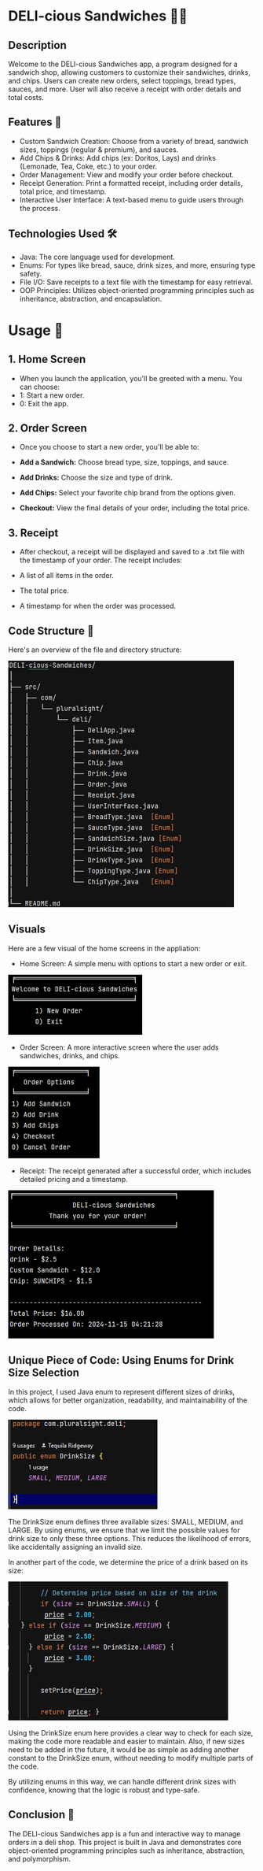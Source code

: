 # DELI-cious Sandwiches 🍞🥪

## Description

Welcome to the DELI-cious Sandwiches app, a program designed for a sandwich shop, allowing customers to customize their sandwiches, drinks, and chips. 
Users can create new orders, select toppings, bread types, sauces, and more. User will also receive a receipt with order details and total costs.

## Features 🚀
- Custom Sandwich Creation: Choose from a variety of bread, sandwich sizes, toppings (regular & premium), and sauces.
- Add Chips & Drinks: Add chips (ex: Doritos, Lays) and drinks (Lemonade, Tea, Coke, etc.) to your order.
- Order Management: View and modify your order before checkout.
- Receipt Generation: Print a formatted receipt, including order details, total price, and timestamp.
- Interactive User Interface: A text-based menu to guide users through the process.


## Technologies Used 🛠️
- Java: The core language used for development.
- Enums: For types like bread, sauce, drink sizes, and more, ensuring type safety.
- File I/O: Save receipts to a text file with the timestamp for easy retrieval.
- OOP Principles: Utilizes object-oriented programming principles such as inheritance, abstraction, and encapsulation.


# **Usage 📱**

## **1. Home Screen**
   
- When you launch the application, you'll be greeted with a menu. You can choose:
 -  1: Start a new order.
 -  0: Exit the app.

## 2. Order Screen
   
 - Once you choose to start a new order, you'll be able to:

- **Add a Sandwich:** Choose bread type, size, toppings, and sauce.

- **Add Drinks:** Choose the size and type of drink.
   
- **Add Chips:** Select your favorite chip brand from the options given.
   
- **Checkout:** View the final details of your order, including the total price.

## 3. Receipt

   - After checkout, a receipt will be displayed and saved to a .txt file with the timestamp of your order. The receipt includes:
   
  
 - A list of all items in the order.
 - The total price.
 - A timestamp for when the order was processed.

## Code Structure 📂

Here's an overview of the file and directory structure:

![[Screenshot of Directory Structure]](images/DirectoryStructure.PNG)





## Visuals

Here are a few visual of the home screens in the appliation:

- Home Screen: A simple menu with options to start a new order or exit.

![[Screenshot of Home Screen]](images/HomeScreen.PNG)





- Order Screen: A more interactive screen where the user adds sandwiches, drinks, and chips.
  
![[Screenshot of Order Screen]](images/OrderScreen.PNG)






- Receipt: The receipt generated after a successful order, which includes detailed pricing and a timestamp.
 

![[Screenshot of Receipt]](images/Receipt.PNG)


## Unique Piece of Code: Using Enums for Drink Size Selection

In this project, I used Java enum to represent different sizes of drinks, which allows for better organization, readability, and maintainability of the code.


![[Screenshot of Enum DrinkSize Class]](images/EnumClass.PNG)


The DrinkSize enum defines three available sizes: SMALL, MEDIUM, and LARGE. By using enums, we ensure that we limit the possible values for drink size to only these three options. This reduces the likelihood of errors, like accidentally assigning an invalid size.

In another part of the code, we determine the price of a drink based on its size:


![[Screenshot of Enum being used]](images/EnumUsage.PNG)

Using the DrinkSize enum here provides a clear way to check for each size, making the code more readable and easier to maintain. Also, if new sizes need to be added in the future, it would be as simple as adding another constant to the DrinkSize enum, without needing to modify multiple parts of the code.

By utilizing enums in this way, we can handle different drink sizes with confidence, knowing that the logic is robust and type-safe.



## Conclusion 🏁

The DELI-cious Sandwiches app is a fun and interactive way to manage orders in a deli shop. This project is built in Java and demonstrates core object-oriented programming principles such as inheritance, abstraction, and polymorphism.


